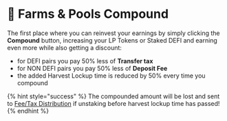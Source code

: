# 🚜 Farms & Pools Compound

The first place where you can reinvest your earnings by simply clicking the **Compound** button, increasing your LP Tokens or Staked DEFI and earning even more while also getting a discount:

* for DEFI pairs you pay 50% less of **Transfer tax** 
* for NON DEFI pairs you pay 50% less of **Deposit Fee**
* the added Harvest Lockup time is reduced by 50% every time you compound

{% hint style="success" %}
The compounded amount will be lost and sent to [Fee/Tax Distribution](deposit-fee-redistribution.md) if unstaking before harvest lockup time has passed!
{% endhint %}

